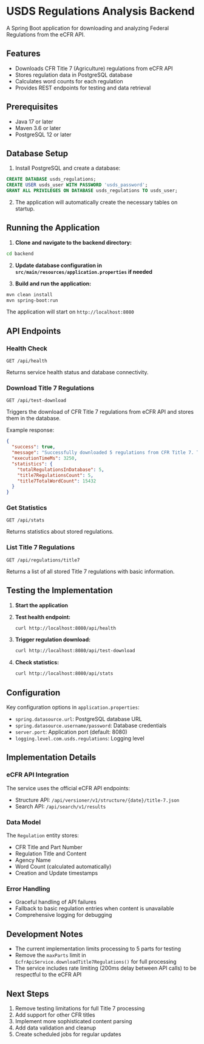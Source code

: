 # USDS Regulations Analysis Backend

A Spring Boot application for downloading and analyzing Federal Regulations from the eCFR API.

## Features

- Downloads CFR Title 7 (Agriculture) regulations from eCFR API
- Stores regulation data in PostgreSQL database
- Calculates word counts for each regulation
- Provides REST endpoints for testing and data retrieval

## Prerequisites

- Java 17 or later
- Maven 3.6 or later
- PostgreSQL 12 or later

## Database Setup

1. Install PostgreSQL and create a database:
```sql
CREATE DATABASE usds_regulations;
CREATE USER usds_user WITH PASSWORD 'usds_password';
GRANT ALL PRIVILEGES ON DATABASE usds_regulations TO usds_user;
```

2. The application will automatically create the necessary tables on startup.

## Running the Application

1. **Clone and navigate to the backend directory:**
```bash
cd backend
```

2. **Update database configuration in `src/main/resources/application.properties` if needed**

3. **Build and run the application:**
```bash
mvn clean install
mvn spring-boot:run
```

The application will start on `http://localhost:8080`

## API Endpoints

### Health Check
```
GET /api/health
```
Returns service health status and database connectivity.

### Download Title 7 Regulations
```
GET /api/test-download
```
Triggers the download of CFR Title 7 regulations from eCFR API and stores them in the database.

Example response:
```json
{
  "success": true,
  "message": "Successfully downloaded 5 regulations from CFR Title 7. Total word count: 15432",
  "executionTimeMs": 3250,
  "statistics": {
    "totalRegulationsInDatabase": 5,
    "title7RegulationsCount": 5,
    "title7TotalWordCount": 15432
  }
}
```

### Get Statistics
```
GET /api/stats
```
Returns statistics about stored regulations.

### List Title 7 Regulations
```
GET /api/regulations/title7
```
Returns a list of all stored Title 7 regulations with basic information.

## Testing the Implementation

1. **Start the application**
2. **Test health endpoint:**
   ```bash
   curl http://localhost:8080/api/health
   ```

3. **Trigger regulation download:**
   ```bash
   curl http://localhost:8080/api/test-download
   ```

4. **Check statistics:**
   ```bash
   curl http://localhost:8080/api/stats
   ```

## Configuration

Key configuration options in `application.properties`:

- `spring.datasource.url`: PostgreSQL database URL
- `spring.datasource.username/password`: Database credentials
- `server.port`: Application port (default: 8080)
- `logging.level.com.usds.regulations`: Logging level

## Implementation Details

### eCFR API Integration

The service uses the official eCFR API endpoints:
- Structure API: `/api/versioner/v1/structure/{date}/title-7.json`
- Search API: `/api/search/v1/results`

### Data Model

The `Regulation` entity stores:
- CFR Title and Part Number
- Regulation Title and Content
- Agency Name
- Word Count (calculated automatically)
- Creation and Update timestamps

### Error Handling

- Graceful handling of API failures
- Fallback to basic regulation entries when content is unavailable
- Comprehensive logging for debugging

## Development Notes

- The current implementation limits processing to 5 parts for testing
- Remove the `maxParts` limit in `EcfrApiService.downloadTitle7Regulations()` for full processing
- The service includes rate limiting (200ms delay between API calls) to be respectful to the eCFR API

## Next Steps

1. Remove testing limitations for full Title 7 processing
2. Add support for other CFR titles
3. Implement more sophisticated content parsing
4. Add data validation and cleanup
5. Create scheduled jobs for regular updates